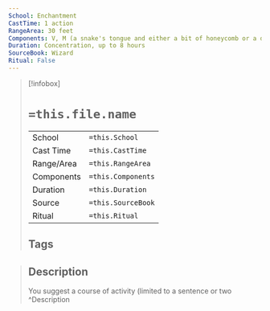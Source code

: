 ```yaml
---
School: Enchantment
CastTime: 1 action
RangeArea: 30 feet
Components: V, M (a snake's tongue and either a bit of honeycomb or a drop of sweet oil)
Duration: Concentration, up to 8 hours
SourceBook: Wizard
Ritual: False
---
```

> [!infobox]
>
> # `=this.file.name`
> |            |                    |
> | ---------- | ------------------ |
> | School     | `=this.School`     |
> | Cast Time  | `=this.CastTime`   |
> | Range/Area | `=this.RangeArea`  |
> | Components | `=this.Components` |
> | Duration   | `=this.Duration`   |
> | Source     | `=this.SourceBook` |
> | Ritual     | `=this.Ritual`     |
>## Tags
>

> ## Description
> You suggest a course of activity (limited to a sentence or two
> ^Description